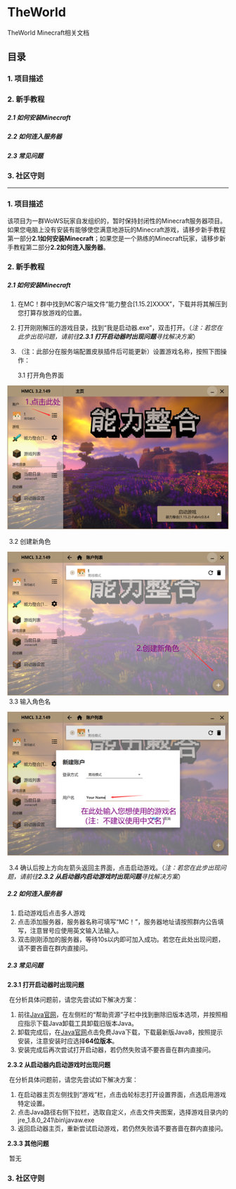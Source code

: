 # TheWorld
TheWorld Minecraft相关文档
## 目录
### <a>1. 项目描述</a>
### <a>2. 新手教程</a>
##### 2.1 如何安装Minecraft
##### 2.2 如何连入服务器
##### 2.3 常见问题
### 3. 社区守则
---------
### 1. 项目描述
该项目为一群WoWS玩家自发组织的，暂时保持封闭性的Minecraft服务器项目。如果您电脑上没有安装有能够使您满意地游玩的Minecraft游戏，请移步新手教程第一部分<a>**2.1如何安装Minecraft**</a>；如果您是一个熟练的Minecraft玩家，请移步新手教程第二部分<a>**2.2如何连入服务器**</a>。
### 2. 新手教程
##### 2.1 如何安装Minecraft
1.  在MC！群中找到MC客户端文件“能力整合[1.15.2]XXXX”，下载并将其解压到您打算存放游戏的位置。

2. 打开刚刚解压的游戏目录，找到“我是启动器.exe”，双击打开。（_注：若您在此步出现问题，请前往**2.3.1 打开启动器时出现问题**寻找解决方案_）

3. （注：此部分在服务端配置皮肤插件后可能更新）设置游戏名称，按照下图操作：

   3.1 打开角色界面

![2.1-1](https://github.com/Tsing-He/TheWorld/blob/master/1.png)

​		3.2 创建新角色

![2.1-2](https://github.com/Tsing-He/TheWorld/blob/master/2.png)
​		3.3 输入角色名

![2.1-3](https://github.com/Tsing-He/TheWorld/blob/master/3.png)

​		3.4 确认后按上方向左箭头返回主界面，点击启动游戏。（_注：若您在此步出现问题，请前往**2.3.2 从启动器内启动游戏时出现问题**寻找解决方案_）

##### 2.2 如何连入服务器

1. 启动游戏后点击多人游戏
2. 点击添加服务器，服务器名称可填写“MC！”，服务器地址请按照群内公告填写，注意冒号应使用英文输入法输入。
3. 双击刚刚添加的服务器，等待10s以内即可加入成功。若您在此处出现问题，请不要吝啬在群内直接问。

##### 2.3 常见问题

**2.3.1 打开启动器时出现问题**

​    在分析具体问题前，请您先尝试如下解决方案：

1. 前往[Java官网](https://www.java.com/zh_CN/)，在左侧栏的“帮助资源”子栏中找到删除旧版本选项，并按照相应指示下载Java卸载工具卸载旧版本Java。
2. 卸载完成后，在[Java官网](https://www.java.com/zh_CN/)点击免费Java下载，下载最新版Java8，按照提示安装，注意安装时应选择**64位版本**。
3. 安装完成后再次尝试打开启动器，若仍然失败请不要吝啬在群内直接问。

**2.3.2 从启动器内启动游戏时出现问题**

​    在分析具体问题前，请您先尝试如下解决方案：

1. 在启动器主页左侧找到“游戏”栏，点击齿轮标志打开设置界面，点选启用游戏特定设置。
2. 点击Java路径右侧下拉栏，选取自定义，点击文件夹图案，选择游戏目录内的jre_1.8.0_241\bin\javaw.exe
3. 返回启动器主页，重新尝试启动游戏，若仍然失败请不要吝啬在群内直接问。

**2.3.3 其他问题**

​	暂无

### 3. 社区守则



